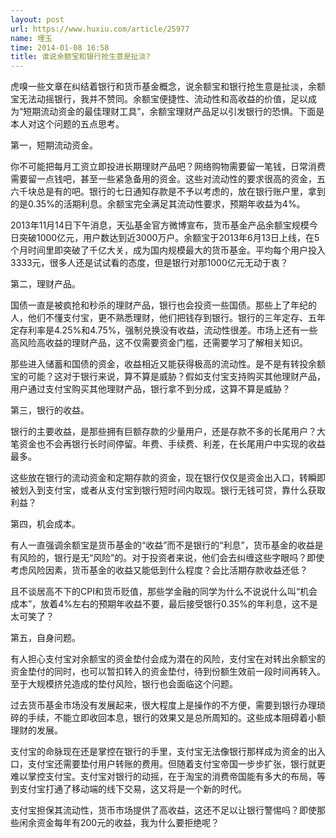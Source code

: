 ```yaml
---
layout: post
url: https://www.huxiu.com/article/25977
name: 埋玉
time: 2014-01-08 16:58
title: 谁说余额宝和银行抢生意是扯淡?
---
```

虎嗅一些文章在纠结着银行和货币基金概念，说余额宝和银行抢生意是扯淡，余额宝无法动摇银行，我并不赞同。余额宝便捷性、流动性和高收益的价值，足以成为“短期流动资金的最佳理财工具”，余额宝理财产品足以引发银行的恐惧。下面是本人对这个问题的五点思考。

第一，短期流动资金。

你不可能把每月工资立即投进长期理财产品吧？网络购物需要留一笔钱，日常消费需要留一点钱吧，甚至一些紧急备用的资金。这些对流动性的要求很高的资金，五六千块总是有的吧。银行的七日通知存款是不予以考虑的，放在银行账户里，拿到的是0.35%的活期利息。余额宝完全满足其流动性要求，预期年收益为4%。

2013年11月14日下午消息，天弘基金官方微博宣布，货币基金产品余额宝规模今日突破1000亿元，用户数达到近3000万户。余额宝于2013年6月13日上线，在5个月时间里即突破了千亿大关，成为国内规模最大的货币基金。平均每个用户投入3333元，很多人还是试试看的态度，但是银行对那1000亿元无动于衷？

第二，理财产品。

国债一直是被疯抢和秒杀的理财产品，银行也会投资一些国债。那些上了年纪的人，他们不懂支付宝，更不熟悉理财，他们把钱存到银行。银行的三年定存、五年定存利率是4.25%和4.75%，强制兑换没有收益，流动性很差。市场上还有一些高风险高收益的理财产品，这不仅需要资金门槛，还需要学习了解相关知识。

那些进入储蓄和国债的资金，收益相近又能获得极高的流动性。是不是有转投余额宝的可能？这对于银行来说，算不算是威胁？假如支付宝支持购买其他理财产品，用户通过支付宝购买其他理财产品，银行拿不到分成，这算不算是威胁？

第三，银行的收益。

银行的主要收益，是那些拥有巨额存款的少量用户，还是存款不多的长尾用户？大笔资金也不会再银行长时间停留。年费、手续费、利差，在长尾用户中实现的收益最多。

这些放在银行的流动资金和定期存款的资金，现在银行仅仅是资金出入口，转瞬即被划入到支付宝，或者从支付宝到银行短时间内取现。银行无钱可贷，靠什么获取利益？

第四，机会成本。

有人一直强调余额宝是货币基金的“收益”而不是银行的“利息”，货币基金的收益是有风险的，银行是无“风险”的。对于投资者来说，他们会去纠缠这些字眼吗？即使考虑风险因素，货币基金的收益又能低到什么程度？会比活期存款收益还低？

且不谈居高不下的CPI和货币贬值，那些学金融的同学为什么不说说什么叫“机会成本”，放着4%左右的预期年收益不要，最后接受银行0.35%的年利息，这不是太可笑了？

第五，自身问题。

有人担心支付宝对余额宝的资金垫付会成为潜在的风险，支付宝在对转出余额宝的资金垫付的同时，也可以暂扣转入的资金垫付，待到份额生效前一段时间再转入。至于大规模挤兑造成的垫付风险，银行也会面临这个问题。

过去货币基金市场没有发展起来，很大程度上是操作的不方便，需要到银行办理琐碎的手续，不能立即收回本息，银行的效果又是总所周知的。这些成本阻碍着小额理财的发展。

支付宝的命脉现在还是掌控在银行的手里，支付宝无法像银行那样成为资金的出入口，支付宝还需要垫付用户转账的费用。但随着支付宝帝国一步步扩张，银行就更难以掌控支付宝。支付宝对银行的动摇，在于淘宝的消费帝国能有多大的布局，等到支付宝打通了移动端的线下交易，这又将是一个新的时代。

支付宝担保其流动性，货币市场提供了高收益，这还不足以让银行警惕吗？即使那些闲余资金每年有200元的收益，我为什么要拒绝呢？

